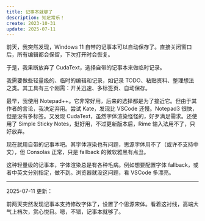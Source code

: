 ```yaml
---
title: 记事本就够了
description: 知足常乐！
create: 2023-10-31
update: 2025-07-11
---
```


前天，我突然发现，Windows 11 自带的记事本可以自动保存了。直接关闭窗口后，所有编辑都会保留，下次打开时会恢复。

于是，我果断放弃了 CudaText，选择自带的记事本来做临时记录。

我需要做些轻量级的、临时的编辑和记录，如记录 TODO、粘贴资料、整理想法之类。其工具有三个刚需：开关迅速、多标签页、自动保存。

最早，我使用 Notepad++。它非常好用，后来的选择都是为了接近它。但由于其作者的言论，我决定弃用。尝试 Kate，发现比 VSCode 还慢。Notepad3 很快，但是没有多标签。又发现 CudaText，虽然字体渲染怪怪的，好歹满足需求。还使用了 Simple Sticky Notes，挺好用，不过更新版本后，Rime 输入法用不了，只好放弃。

现在就用自带的记事本吧。其字体渲染也有问题，思源字体用不了（或许不支持中文），但 Consolas 正常，只是 fallback 的微软雅黑有点丑。

这种轻量级的记事本，字体渲染总是有各种毛病。例如想要配置字体 fallback，或者中英文分别指定，做不到。浏览器就没这问题，看 VSCode 多漂亮。

----

2025-07-11 更新：

前两天突然发现记事本支持修改字体了，设置了个思源宋体。看着这衬线，高端大气上档次，赏心悦目。嗯，不错，记事本就够了。
